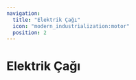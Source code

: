 ```yaml
---
navigation:
  title: "Elektrik Çağı"
  icon: "modern_industrialization:motor"
  position: 2
---
```


# Elektrik Çağı

<SubPages />